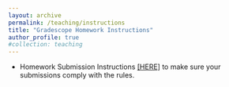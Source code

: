 ```yaml
---
layout: archive
permalink: /teaching/instructions
title: "Gradescope Homework Instructions"
author_profile: true
#collection: teaching
---
```


* Homework Submission Instructions <a href="https://weiqichu.github.io/files/instructions_hw.pdf">[HERE]</a> to make sure your submissions comply with the rules. 
 
<!-- * Final Project Instructions <a href="https://weiqichu.github.io/files/instructions_project.pdf">[HERE]</a> -->

<!-- * Final Project Ideas <a href="https://weiqichu.github.io/files/final_project_ideas.pdf">[HERE]</a> -->

